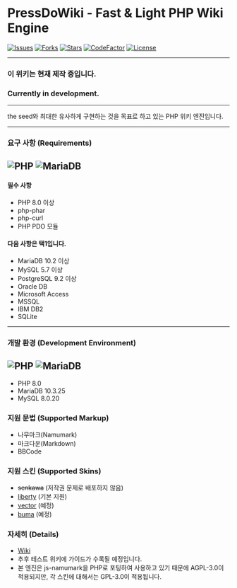 # PressDoWiki - Fast & Light PHP Wiki Engine

[![Issues](https://img.shields.io/github/issues/aaei924/PressDoWiki?style=for-the-badge)](https://github.com/PressDo/PressDoWiki)
[![Forks](https://img.shields.io/github/forks/aaei924/PressDoWiki.svg?style=for-the-badge)](https://github.com/PressDo/PressDoWiki)
[![Stars](https://img.shields.io/github/stars/aaei924/PressDoWiki.svg?style=for-the-badge)](https://github.com/PressDo/PressDoWiki)
[![CodeFactor](https://www.codefactor.io/repository/github/aaei924/pressdowiki/badge?style=for-the-badge)](https://www.codefactor.io/repository/github/PressDo/pressdowiki)
[![License](https://img.shields.io/github/license/aaei924/PressDoWiki.svg?style=for-the-badge)](https://github.com/PressDo/PressDoWiki)

-------------------------
### 이 위키는 현재 제작 중입니다.
### Currently in development.
-------------------------
the seed와 최대한 유사하게 구현하는 것을 목표로 하고 있는 PHP 위키 엔진입니다.

-------------------------
### 요구 사항 (Requirements)
![PHP](https://img.shields.io/badge/PHP-%3E%3D8.0-4F5D95?style=for-the-badge&logo=php)
![MariaDB](https://img.shields.io/badge/MariaDB-%3E%3D10.3.25-003545?style=for-the-badge&logo=mariadb)
-------------------------
#### 필수 사항
- PHP 8.0 이상
- php-phar
- php-curl
- PHP PDO 모듈

#### 다음 사항은 택1입니다.
- MariaDB 10.2 이상
- MySQL 5.7 이상
- PostgreSQL 9.2 이상
- Oracle DB
- Microsoft Access
- MSSQL
- IBM DB2
- SQLite

-------------------------
### 개발 환경 (Development Environment)
![PHP](https://img.shields.io/badge/PHP-8.0-4F5D95?style=for-the-badge&logo=php)
![MariaDB](https://img.shields.io/badge/MariaDB-%3E%3D10.3.25-003545?style=for-the-badge&logo=mariadb)
-------------------------
- PHP 8.0 
- MariaDB 10.3.25
- MySQL 8.0.20

### 지원 문법 (Supported Markup)
- 나무마크(Namumark)
- 마크다운(Markdown)
- BBCode

### 지원 스킨 (Supported Skins)
- ~~senkawa~~ (저작권 문제로 배포하지 않음)
- [liberty](https://github.com/PressDo/PressDo-skin-Liberty) (기본 지원)
- [vector](https://github.com/PressDo/PressDo-skin-vector) (예정)
- [buma](https://github.com/PressDo/PressDo-skin-buma) (예정)

### 자세히 (Details)
- [Wiki](https://github.com/aaei924/PressDoWiki/wiki)
- 추후 테스트 위키에 가이드가 수록될 예정입니다.
- 본 엔진은 js-namumark을 PHP로 포팅하여 사용하고 있기 때문에 AGPL-3.0이 적용되지만, 각 스킨에 대해서는 GPL-3.0이 적용됩니다.
